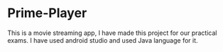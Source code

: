# Prime-Player
This is a movie streaming app, I have made this project for our practical exams.
I have used android studio and used Java language for it.

